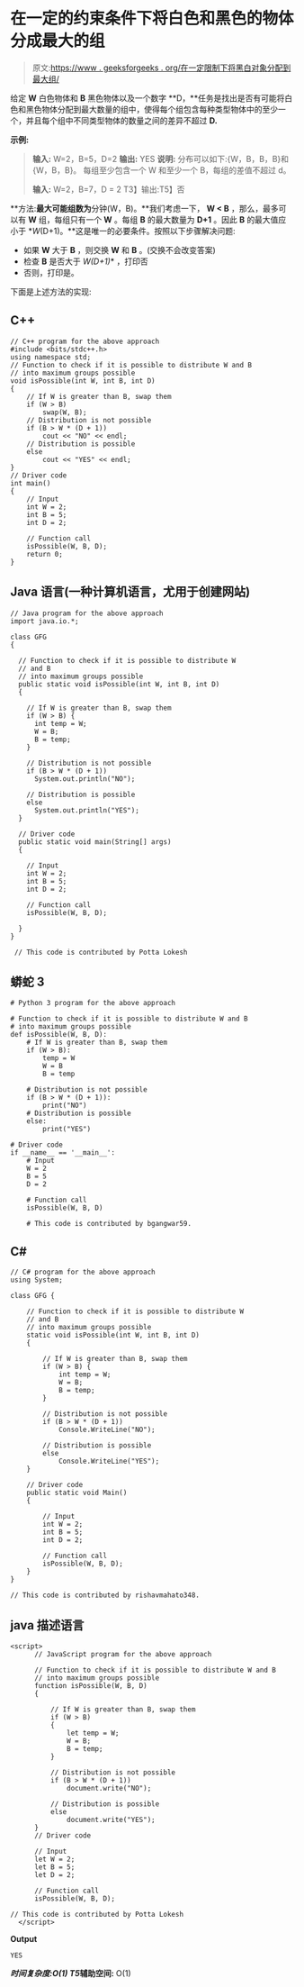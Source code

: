 # 在一定的约束条件下将白色和黑色的物体分成最大的组

> 原文:[https://www . geeksforgeeks . org/在一定限制下将黑白对象分配到最大组/](https://www.geeksforgeeks.org/distribute-the-white-and-black-objects-into-maximum-groups-under-certain-constraints/)

给定 **W** 白色物体和 **B** 黑色物体以及一个数字 **D，**任务是找出是否有可能将白色和黑色物体分配到最大数量的组中，使得每个组包含每种类型物体中的至少一个，并且每个组中不同类型物体的数量之间的差异不超过 **D.**

**示例:**

> **输入:** W=2，B=5，D=2
> **输出:**
> YES
> **说明:**
> 分布可以如下:{W，B，B，B}和{W，B，B}。
> 每组至少包含一个 W 和至少一个 B，每组的差值不超过 d。
> 
> **输入:** W=2，B=7，D = 2
> T3】输出:T5】否

**方法:**最大可能组数为**分钟(W，B)。**我们考虑一下， **W < B** ，那么，最多可以有 **W** 组，每组只有一个 **W** 。每组 **B** 的最大数量为 **D+1** 。因此 **B** 的最大值应小于 **W*(D+1)。**这是唯一的必要条件。按照以下步骤解决问题:

*   如果 **W** 大于 **B** ，则交换 **W** 和 **B** 。(交换不会改变答案)
*   检查 **B** 是否大于 **W*(D+1)** ，打印否
*   否则，打印是。

下面是上述方法的实现:

## C++

```
// C++ program for the above approach
#include <bits/stdc++.h>
using namespace std;
// Function to check if it is possible to distribute W and B
// into maximum groups possible
void isPossible(int W, int B, int D)
{
    // If W is greater than B, swap them
    if (W > B)
        swap(W, B);
    // Distribution is not possible
    if (B > W * (D + 1))
        cout << "NO" << endl;
    // Distribution is possible
    else
        cout << "YES" << endl;
}
// Driver code
int main()
{
    // Input
    int W = 2;
    int B = 5;
    int D = 2;

    // Function call
    isPossible(W, B, D);
    return 0;
}
```

## Java 语言(一种计算机语言，尤用于创建网站)

```
// Java program for the above approach
import java.io.*;

class GFG
{

  // Function to check if it is possible to distribute W
  // and B
  // into maximum groups possible
  public static void isPossible(int W, int B, int D)
  {

    // If W is greater than B, swap them
    if (W > B) {
      int temp = W;
      W = B;
      B = temp;
    }

    // Distribution is not possible
    if (B > W * (D + 1))
      System.out.println("NO");

    // Distribution is possible
    else
      System.out.println("YES");
  }

  // Driver code
  public static void main(String[] args)
  {

    // Input
    int W = 2;
    int B = 5;
    int D = 2;

    // Function call
    isPossible(W, B, D);

  }
}

 // This code is contributed by Potta Lokesh
```

## 蟒蛇 3

```
# Python 3 program for the above approach

# Function to check if it is possible to distribute W and B
# into maximum groups possible
def isPossible(W, B, D):
    # If W is greater than B, swap them
    if (W > B):
        temp = W
        W = B
        B = temp

    # Distribution is not possible
    if (B > W * (D + 1)):
        print("NO")
    # Distribution is possible
    else:
        print("YES")

# Driver code
if __name__ == '__main__':
    # Input
    W = 2
    B = 5
    D = 2

    # Function call
    isPossible(W, B, D)

    # This code is contributed by bgangwar59.

```

## C#

```
// C# program for the above approach
using System;

class GFG {

    // Function to check if it is possible to distribute W
    // and B
    // into maximum groups possible
    static void isPossible(int W, int B, int D)
    {

        // If W is greater than B, swap them
        if (W > B) {
            int temp = W;
            W = B;
            B = temp;
        }

        // Distribution is not possible
        if (B > W * (D + 1))
            Console.WriteLine("NO");

        // Distribution is possible
        else
            Console.WriteLine("YES");
    }

    // Driver code
    public static void Main()
    {

        // Input
        int W = 2;
        int B = 5;
        int D = 2;

        // Function call
        isPossible(W, B, D);
    }
}

// This code is contributed by rishavmahato348.
```

## java 描述语言

```
<script>
      // JavaScript program for the above approach

      // Function to check if it is possible to distribute W and B
      // into maximum groups possible
      function isPossible(W, B, D)
      {

          // If W is greater than B, swap them
          if (W > B)
          {
              let temp = W;
              W = B;
              B = temp;
          }

          // Distribution is not possible
          if (B > W * (D + 1))
              document.write("NO");

          // Distribution is possible
          else
              document.write("YES");
      }
      // Driver code

      // Input
      let W = 2;
      let B = 5;
      let D = 2;

      // Function call
      isPossible(W, B, D);

// This code is contributed by Potta Lokesh
  </script>
```

**Output**

```
YES
```

***时间复杂度:**O(1)*
T5**辅助空间:** O(1)
